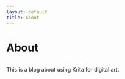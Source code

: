 ```yaml
---
layout: default
title: About
---
```


<div class="post">
	<h1 class="pageTitle">About</h1>
	<img src="{{ '/img/clouds2.png' | prepend: site.baseurl }}" alt="">
	<p class="intro">This is a blog about using Krita for digital art.</p>


</div>
